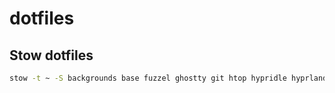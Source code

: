 # dotfiles

## Stow dotfiles

```bash
stow -t ~ -S backgrounds base fuzzel ghostty git htop hypridle hyprland hyprlock hyprpaper kanshi lazygit nvim starship sway winapps waybar zsh
```
